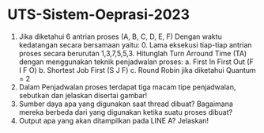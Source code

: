 # UTS-Sistem-Oeprasi-2023
1)	Jika diketahui 6 antrian proses (A, B, C, D, E, F) Dengan waktu kedatangan secara bersamaan yaitu: 0. Lama eksekusi tiap-tiap antrian proses secara berurutan 1,3,7,5,5,3. Hitunglah Turn Arround Time (TA) dengan menggunakan teknik penjadwalan proses:
a.	First In First Out (F I F O)
b.	Shortest Job First (S J F)
c.	Round Robin jika diketahui Quantum = 2
2)	Dalam Penjadwalan proses terdapat tiga macam tipe penjadwalan, sebutkan dan jelaskan disertai gambar!
3)	Sumber daya apa yang digunakan saat thread dibuat? Bagaimana mereka berbeda dari yang digunakan ketika suatu proses dibuat?
4)	Output apa yang akan ditampilkan pada LINE A? Jelaskan!


